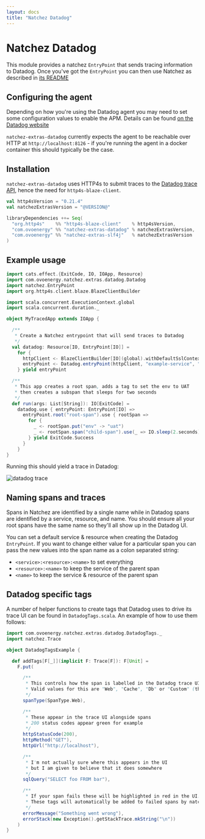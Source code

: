 ```yaml
---
layout: docs
title: "Natchez Datadog"
---
```


# Natchez Datadog

This module provides a natchez `EntryPoint` that sends tracing information to Datadog.
Once you've got the `EntryPoint` you can then use Natchez as described in [its README](https://github.com/tpolecat/natchez/blob/master/README.md)

## Configuring the agent

Depending on how you're using the Datadog agent you may need to set some configuration values
to enable the APM. Details can be found [on the Datadog website](https://docs.datadoghq.com/tracing/send_traces/)

`natchez-extras-datadog` currently expects the agent to be reachable over HTTP at `http://localhost:8126` - if you're running the 
agent in a docker container this should typically be the case.

## Installation

`natchez-extras-datadog` uses HTTP4s to submit traces to the [Datadog trace API](https://docs.datadoghq.com/api/v1/tracing/), hence the need for `http4s-blaze-client`.

```scala
val http4sVersion = "0.21.4"
val natchezExtrasVersion = "@VERSION@"

libraryDependencies ++= Seq(
  "org.http4s"    %% "http4s-blaze-client"    % http4sVersion,
  "com.ovoenergy" %% "natchez-extras-datadog" % natchezExtrasVersion,
  "com.ovoenergy" %% "natchez-extras-slf4j"   % natchezExtrasVersion
)
```

## Example usage

```scala mdoc
import cats.effect.{ExitCode, IO, IOApp, Resource}
import com.ovoenergy.natchez.extras.datadog.Datadog
import natchez.EntryPoint
import org.http4s.client.blaze.BlazeClientBuilder

import scala.concurrent.ExecutionContext.global
import scala.concurrent.duration._

object MyTracedApp extends IOApp {

  /**
   * Create a Natchez entrypoint that will send traces to Datadog
   */
  val datadog: Resource[IO, EntryPoint[IO]] =
    for {
      httpClient <- BlazeClientBuilder[IO](global).withDefaultSslContext.resource
      entryPoint <- Datadog.entryPoint(httpClient, "example-service", "example-resource")
    } yield entryPoint

  /**
   * This app creates a root span, adds a tag to set the env to UAT
   * then creates a subspan that sleeps for two seconds
   */
  def run(args: List[String]): IO[ExitCode] =
    datadog.use { entryPoint: EntryPoint[IO] =>
      entryPoint.root("root-span").use { rootSpan =>
        for {
          _ <- rootSpan.put("env" -> "uat")
          _ <- rootSpan.span("child-span").use(_ => IO.sleep(2.seconds))
        } yield ExitCode.Success
      }
    }
}
```

Running this should yield a trace in Datadog:

![datadog trace]({{site.baseurl}}/img/example-service-trace.png)

## Naming spans and traces

Spans in Natchez are identified by a single name while in Datadog spans are identified by a service, resource, and name.
You should ensure all your root spans have the same name so they'll all show up in the Datadog UI.

You can set a default service & resource when creating the Datadog `EntryPoint`. If you want to change either value
for a particular span you can pass the new values into the span name as a colon separated string:

- `<service>:<resource>:<name>` to set everything
- `<resource>:<name>` to keep the service of the parent span
- `<name>` to keep the service & resource of the parent span

## Datadog specific tags

A number of helper functions to create tags that Datadog uses to drive its trace UI can be found in `DatadogTags.scala`. 
An example of how to use them follows:

```scala mdoc
import com.ovoenergy.natchez.extras.datadog.DatadogTags._
import natchez.Trace

object DatadogTagsExample {

  def addTags[F[_]](implicit F: Trace[F]): F[Unit] =
    F.put(

      /**
       * This controls how the span is labelled in the Datadog trace UI
       * Valid values for this are "Web", "Cache", "Db" or "Custom" (the default)
       */
      spanType(SpanType.Web),

      /**
       * These appear in the trace UI alongside spans
       * 200 status codes appear green for example
       */
      httpStatusCode(200),
      httpMethod("GET"),
      httpUrl("http://localhost"),

      /**
       * I'm not actually sure where this appears in the UI
       * but I am given to believe that it does somewhere
       */
      sqlQuery("SELECT foo FROM bar"),

      /**
       * If your span fails these will be highlighted in red in the UI. 
       * These tags will automatically be added to failed spans by natchez-datadog.
       */
      errorMessage("Something went wrong"),
      errorStack(new Exception().getStackTrace.mkString("\n"))
    )
}
```



